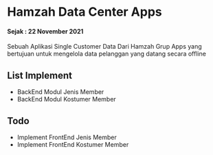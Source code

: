 # Hamzah Data Center Apps
#### Sejak : 22 November 2021
Sebuah Aplikasi Single Customer Data Dari Hamzah Grup Apps yang bertujuan untuk mengelola data pelanggan yang datang secara offline

## List Implement
 - BackEnd Modul Jenis Member
 - BackEnd Modul Kostumer Member


## Todo
 - Implement FrontEnd Jenis Member
 - Implement FrontEnd Kostumer Member

